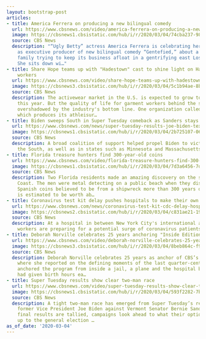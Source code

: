 ```yaml
---
layout: bootstrap-post
articles:
- title: America Ferrera on producing a new bilingual comedy
  url: https://www.cbsnews.com/video/america-ferrera-on-producing-a-new-bilingual-comedy/
  image: https://cbsnews1.cbsistatic.com/hub/i/r/2020/03/04/74cba237-986e-41cc-89c4-506f23b32847/thumbnail/1200x630/78b7b9e432e8535f4b6356ce73e5848d/0304-ctm-gentefeld-villarreal-2041097-640x360.jpg
  source: CBS News
  description: "“Ugly Betty” actress America Ferrera is celebrating her Latina roots
    as executive producer of new bilingual comedy “Gentefied,” about a Mexican-American
    family trying to keep its business afloat in a gentrifying east Los Angeles neighborhood.
    She sits down wi…"
- title: Share Hope teams up with "Hadestown" cast to shine light on Haitian garment
    workers
  url: https://www.cbsnews.com/video/share-hope-teams-up-with-hadestown-cast-to-shine-light-on-haitian-garment-workers/
  image: https://cbsnews3.cbsistatic.com/hub/i/r/2020/03/04/5c1b94ae-8bfd-4308-9def-a3052170032b/thumbnail/1200x630/79d0520fb59ae900ebe1471356877d2d/0304-sponsor-sharehope-2041091-640x360.jpg
  source: CBS News
  description: The activewear market in the U.S. is expected to grow to $69 billion
    this year. But the quality of life for garment workers behind the scenes is often
    overshadowed by the industry's bottom line. One organization called Share Hope,
    which produces its athleisur…
- title: Biden sweeps South in Super Tuesday comeback as Sanders stays strong in California
  url: https://www.cbsnews.com/news/super-tuesday-results-joe-biden-texas-south-bernie-sanders-california/
  image: https://cbsnews1.cbsistatic.com/hub/i/r/2020/03/04/2b725107-06cb-4358-a0c1-ed646e7f7162/thumbnail/1200x630g3/bdf2939f93d1d893b383605abd27ec77/2020-03-04t032914z-270967993-hp1eg3409oq9v-rtrmadp-3-usa-election-biden.jpg
  source: CBS News
  description: A broad coalition of support helped propel Biden to victory across
    the South, as well as in states such as Minnesota and Massachusetts.
- title: Florida treasure hunters find 300-year-old coins
  url: https://www.cbsnews.com/video/florida-treasure-hunters-find-300-year-old-coins/
  image: https://cbsnews1.cbsistatic.com/hub/i/r/2020/03/04/7d3a6456-7d8a-4733-8bbd-65ef1ef78509/thumbnail/1200x630/d8cc2d5f56136f4f981fad8bf9ff7463/0304-ctm-talktothetable-2041077-640x360.jpg
  source: CBS News
  description: Two Florida residents made an amazing discovery on the state’s Treasure
    Coast. The men were metal detecting on a public beach when they discovered 22
    Spanish coins believed to be from a shipwreck more than 300 years old. The silver
    is estimated to be worth ab…
- title: Coronavirus test kit delay pushes hospitals to make their own
  url: https://www.cbsnews.com/news/coronavirus-test-kit-cdc-delay-hospitals-new-york-city/
  image: https://cbsnews2.cbsistatic.com/hub/i/r/2020/03/04/c831ae21-19f1-4d4e-ad56-1b7b182d402e/thumbnail/1200x630/d3bbb0c7bdf0cf4c1aa98f84ddc286cc/coronavirus-testing.jpg
  source: CBS News
  description: At a hospital in between New York City's international airports, healthcare
    workers are preparing for a potential surge of coronavirus patients.
- title: Deborah Norville celebrates 25 years anchoring "Inside Edition"
  url: https://www.cbsnews.com/video/deborah-norville-celebrates-25-years-anchoring-inside-edition/
  image: https://cbsnews3.cbsistatic.com/hub/i/r/2020/03/04/8beb864c-f965-48d1-bb9f-6e59ad741fd0/thumbnail/1200x630/a7c162fe5848a74532cea0f356462a09/0304-ctm-norvilleinsideedition-norville-2041069-640x360.jpg
  source: CBS News
  description: Deborah Norville celebrates 25 years as anchor of CBS’s “Inside Edition,”
    where she reported on the defining moments of the last quarter-century. Norville
    anchored the program from inside a jail, a plane and the hospital bed where she
    had given birth hours ea…
- title: Super Tuesday results show clear two-man race
  url: https://www.cbsnews.com/video/super-tuesday-results-show-clear-two-man-race/
  image: https://cbsnews1.cbsistatic.com/hub/i/r/2020/03/04/593f2282-7b28-4b13-9f54-f12370665ce8/thumbnail/1200x630/ff2da7d5f13f195c0c93729feeff0c9b/0304-ctm-mooksullsupertuesday-2041053-640x360.jpg
  source: CBS News
  description: A tight two-man race has emerged from Super Tuesday’s results, pitting
    former Vice President Joe Biden against Vermont Senator Bernie Sanders. As the
    final results are tallied, campaigns look ahead to what their options are leading
    up to the general election …
as_of_date: '2020-03-04'
---
```


